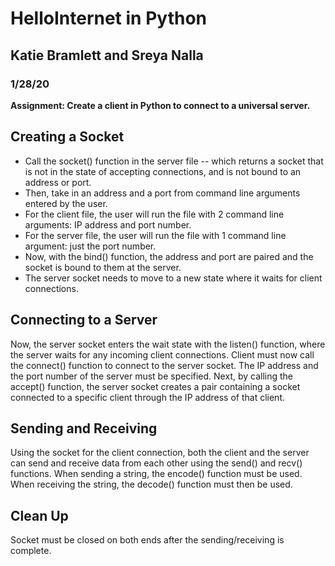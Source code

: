# HelloInternet in Python
## Katie Bramlett and Sreya Nalla
### 1/28/20

**Assignment: Create a client in Python to connect to a universal server.**

## Creating a Socket
- Call the socket() function in the server file -- which returns a socket that is not in the state of accepting connections, and is not bound to an address or port.
- Then, take in an address and a port from command line arguments entered by the user.
- For the client file, the user will run the file with 2 command line arguments: IP address and port number.
- For the server file, the user will run the file with 1 command line argument: just the port number.
- Now, with the bind() function, the address and port are paired and the socket is bound to them at the server.
- The server socket needs to move to a new state where it waits for client connections.

## Connecting to a Server
Now, the server socket enters the wait state with the listen() function, where the server waits for any incoming client connections.
Client must now call the connect() function to connect to the server socket.
The IP address and the port number of the server must be specified.
Next, by calling the accept() function, the server socket creates a pair containing a socket connected to a specific client through the IP address of that client.

## Sending and Receiving
Using the socket for the client connection, both the client and the server can send and receive data from each other using the send() and recv() functions.
When sending a string, the encode() function must be used.
When receiving the string, the decode() function must then be used.

## Clean Up
Socket must be closed on both ends after the sending/receiving is complete.
